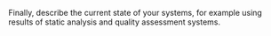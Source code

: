 Finally, describe the current state of your systems, for example using results of static analysis and quality assessment systems.
